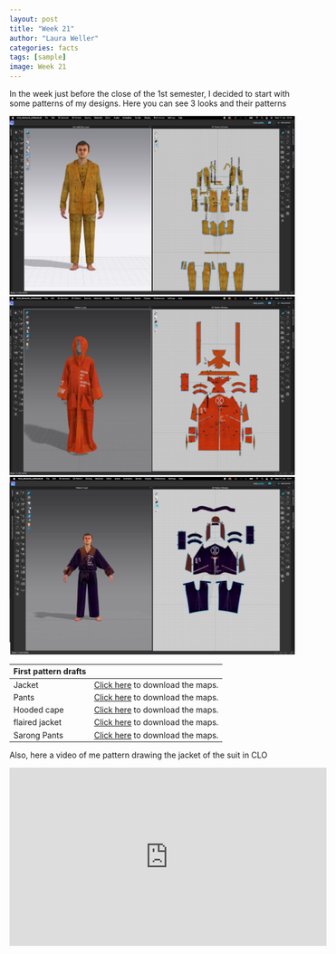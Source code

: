 ```yaml
---
layout: post
title: "Week 21"
author: "Laura Weller"
categories: facts
tags: [sample]
image: Week 21
---
```


In the week just before the close of the 1st semester, I decided to start with some patterns of my designs. Here you can see 3 looks and their patterns

<img src="./assets/img/Week-21a.jpg" alt="Week-21a">
<img src="./assets/img/Week-21b.jpg" alt="Week-21b">
<img src="./assets/img/Week-21c.jpg" alt="Week-21c">

|First pattern drafts| |
|----------|----------| 
|Jacket| [Click here](../../assets/nonimg/week-21-PatternA.pdf) to download the maps.|
|Pants| [Click here](../../assets/nonimg/week-21-PatternB.pdf) to download the maps.|
|Hooded cape| [Click here](../../assets/nonimg/week-21-PatternC.pdf) to download the maps.|
|flaired jacket| [Click here](../../assets/nonimg/week-21-PatternD.pdf) to download the maps.|
|Sarong Pants| [Click here](../../assets/nonimg/week-21-PatternE.pdf) to download the maps.|

Also, here a video of me pattern drawing the jacket of the suit in CLO

<iframe width="560" height="315" src="https://www.youtube.com/watch?v=XHCjsOjKedI" frameborder="0" allowfullscreen></iframe>




